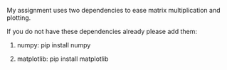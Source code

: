 My assignment uses two dependencies to ease matrix multiplication and plotting.

If you do not have these dependencies already please add them:
1) numpy:
pip install numpy

2) matplotlib:
pip install matplotlib